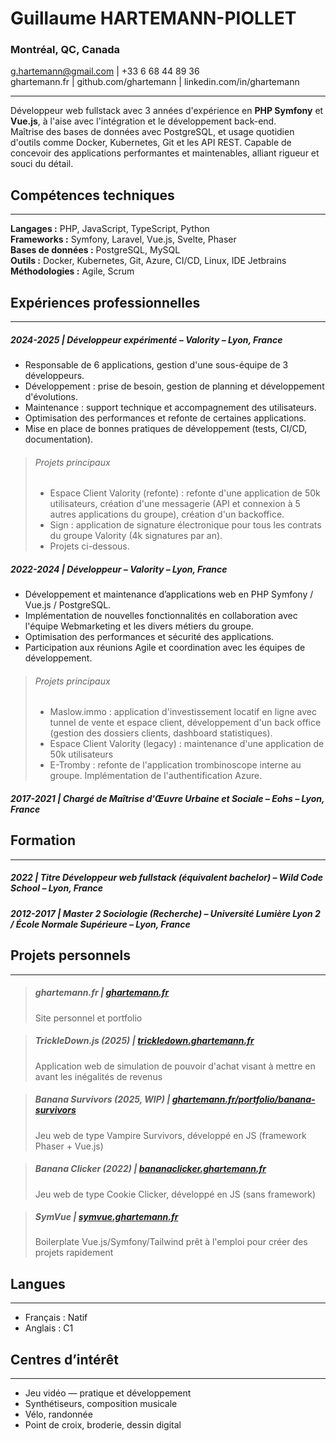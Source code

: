 # Guillaume HARTEMANN-PIOLLET

### Montréal, QC, Canada
g.hartemann@gmail.com  |  +33 6 68 44 89 36  
ghartemann.fr  |  github.com/ghartemann  |  linkedin.com/in/ghartemann

---
Développeur web fullstack avec 3 années d'expérience en **PHP Symfony** et **Vue.js**, à l'aise avec l'intégration et le développement back-end.  
Maîtrise des bases de données avec PostgreSQL, et usage quotidien d'outils comme Docker, Kubernetes, Git et les API REST.
Capable de concevoir des applications performantes et maintenables, alliant rigueur et souci du détail.


## Compétences techniques

---
**Langages :** PHP, JavaScript, TypeScript, Python  
**Frameworks :** Symfony, Laravel, Vue.js, Svelte, Phaser  
**Bases de données :** PostgreSQL, MySQL  
**Outils :** Docker, Kubernetes, Git, Azure, CI/CD, Linux, IDE Jetbrains  
**Méthodologies :** Agile, Scrum


## Expériences professionnelles

---
##### 2024-2025  |  Développeur expérimenté – Valority – Lyon, France
- Responsable de 6 applications, gestion d'une sous-équipe de 3 développeurs.
- Développement : prise de besoin, gestion de planning et développement d'évolutions.
- Maintenance : support technique et accompagnement des utilisateurs.
- Optimisation des performances et refonte de certaines applications.
- Mise en place de bonnes pratiques de développement (tests, CI/CD, documentation).

>###### Projets principaux
>- Espace Client Valority (refonte) : refonte d'une application de 50k utilisateurs, création d'une messagerie (API et connexion à 5 autres applications du groupe), création d'un backoffice.
>- Sign : application de signature électronique pour tous les contrats du groupe Valority (4k signatures par an).
>- Projets ci-dessous.

##### 2022-2024  |  Développeur – Valority – Lyon, France
- Développement et maintenance d’applications web en PHP Symfony / Vue.js / PostgreSQL.
- Implémentation de nouvelles fonctionnalités en collaboration avec l'équipe Webmarketing et les divers métiers du groupe.
- Optimisation des performances et sécurité des applications.
- Participation aux réunions Agile et coordination avec les équipes de développement.

>###### Projets principaux
>- Maslow.immo : application d'investissement locatif en ligne avec tunnel de vente et espace client, développement d'un back office (gestion des dossiers clients, dashboard statistiques).
>- Espace Client Valority (legacy) : maintenance d'une application de 50k utilisateurs
>- E-Tromby : refonte de l'application trombinoscope interne au groupe. Implémentation de l'authentification Azure.

##### 2017-2021  |  Chargé de Maîtrise d'Œuvre Urbaine et Sociale – Eohs – Lyon, France


## Formation

---
##### 2022  |  Titre Développeur web fullstack (équivalent bachelor) – Wild Code School – Lyon, France
##### 2012-2017  |  Master 2 Sociologie (Recherche) – Université Lumière Lyon 2 / École Normale Supérieure – Lyon, France


## Projets personnels

---
>##### ghartemann.fr  |  [ghartemann.fr](https://ghartemann.fr)
>Site personnel et portfolio

>##### TrickleDown.js (2025) | [trickledown.ghartemann.fr](https://trickledown.ghartemann.fr)
>Application web de simulation de pouvoir d'achat visant à mettre en avant les inégalités de revenus

>##### Banana Survivors (2025, WIP) | [ghartemann.fr/portfolio/banana-survivors](https://ghartemann.fr/portfolio/banana-survivors)
>Jeu web de type Vampire Survivors, développé en JS (framework Phaser + Vue.js)

>##### Banana Clicker (2022) | [bananaclicker.ghartemann.fr](https://bananaclicker.ghartemann.fr)
>Jeu web de type Cookie Clicker, développé en JS (sans framework)

>##### SymVue | [symvue.ghartemann.fr](https://symvue.ghartemann.fr)
>Boilerplate Vue.js/Symfony/Tailwind prêt à l'emploi pour créer des projets rapidement


## Langues

---
- Français : Natif
- Anglais : C1


## Centres d’intérêt

---
- Jeu vidéo — pratique et développement
- Synthétiseurs, composition musicale
- Vélo, randonnée
- Point de croix, broderie, dessin digital
